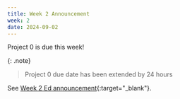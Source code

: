 ```yaml
---
title: Week 2 Announcement
week: 2
date: 2024-09-02
---
```

Project 0 is due this week!

{: .note}
> Project 0 due date has been extended by 24 hours

See [Week 2 Ed announcement](https://edstem.org/us/courses/63937/discussion/5210724){:target="\_blank"}.
